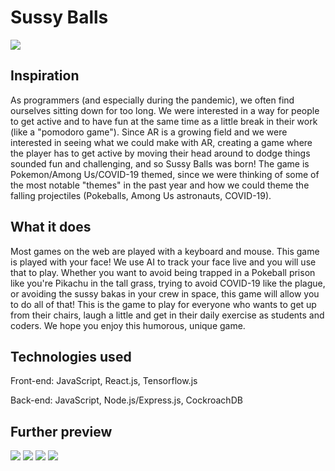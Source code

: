 # Sussy Balls

<img src = "https://user-images.githubusercontent.com/65971326/135567356-00bb0c0e-91d4-42a7-85f4-ab5b8e7d9aba.png">


## Inspiration
As programmers (and especially during the pandemic), we often find ourselves sitting down for too long. We were interested in a way for people to get active and to have fun at the same time as a little break in their work (like a "pomodoro game"). Since AR is a growing field and we were interested in seeing what we could make with AR, creating a game where the player has to get active by moving their head around to dodge things sounded fun and challenging, and so Sussy Balls was born! The game is Pokemon/Among Us/COVID-19 themed, since we were thinking of some of the most notable "themes" in the past year and how we could theme the falling projectiles (Pokeballs, Among Us astronauts, COVID-19).


## What it does
Most games on the web are played with a keyboard and mouse. This game is played with your face! We use AI to track your face live and you will use that to play. Whether you want to avoid being trapped in a Pokeball prison like you're Pikachu in the tall grass, trying to avoid COVID-19 like the plague, or avoiding the sussy bakas in your crew in space, this game will allow you to do all of that! This is the game to play for everyone who wants to get up from their chairs, laugh a little and get in their daily exercise as students and coders. We hope you enjoy this humorous, unique game.


## Technologies used
Front-end: JavaScript, React.js, Tensorflow.js 

Back-end: JavaScript, Node.js/Express.js, CockroachDB


## Further preview
<img src = "https://user-images.githubusercontent.com/65971326/135567355-007f595f-3ca7-44b7-97e9-77f549e11b70.png">
<img src = "https://user-images.githubusercontent.com/65971326/135567352-a37590d4-b2c5-47ef-87b3-4b7997588dbd.png">
<img src = "https://user-images.githubusercontent.com/65971326/135567349-8e670999-1ffe-4b82-80cb-706d7d89e9d5.png">
<img src = "https://user-images.githubusercontent.com/65971326/135567360-5d86c0ca-579d-4c5d-aebd-421179c465b5.png">


